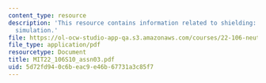 ```yaml
---
content_type: resource
description: 'This resource contains information related to shielding: monte carlo
  simulation.'
file: https://ol-ocw-studio-app-qa.s3.amazonaws.com/courses/22-106-neutron-interactions-and-applications-spring-2010/5d72fd940c6beac9e46b67731a3c85f7_MIT22_106S10_assn03.pdf
file_type: application/pdf
resourcetype: Document
title: MIT22_106S10_assn03.pdf
uid: 5d72fd94-0c6b-eac9-e46b-67731a3c85f7
---
```

